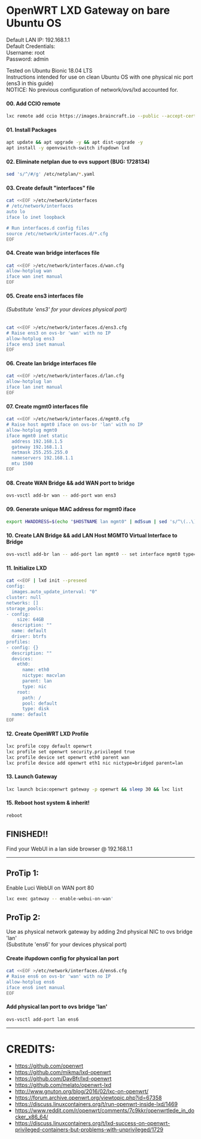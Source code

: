 # OpenWRT LXD Gateway on bare Ubuntu OS
Default LAN IP: 192.168.1.1    
Default Credentials:    
Username: root    
Password: admin    
    
Tested on Ubuntu Bionic 18.04 LTS   
Instructions intended for use on clean Ubuntu OS with one physical nic port (ens3 in this guide)   
NOTICE: No previous configuration of network/ovs/lxd accounted for.
    
#### 00. Add CCIO remote
````sh
lxc remote add ccio https://images.braincraft.io --public --accept-certificate
````

#### 01. Install Packages
````sh
apt update && apt upgrade -y && apt dist-upgrade -y
apt install -y openvswitch-switch ifupdown lxd
````

#### 02. Eliminate netplan due to ovs support (BUG: 1728134)
````sh
sed 's/^/#/g' /etc/netplan/*.yaml
````

#### 03. Create default "interfaces" file
````sh
cat <<EOF >/etc/network/interfaces
# /etc/network/interfaces
auto lo                                                                                   
iface lo inet loopback

# Run interfaces.d config files
source /etc/network/interfaces.d/*.cfg
EOF
````

#### 04. Create wan bridge interfaces file
````sh
cat <<EOF >/etc/network/interfaces.d/wan.cfg
allow-hotplug wan
iface wan inet manual
EOF
````

#### 05. Create ens3 interfaces file
###### (Substitute 'ens3' for your devices physical port)
````sh
cat <<EOF >/etc/network/interfaces.d/ens3.cfg
# Raise ens3 on ovs-br 'wan' with no IP
allow-hotplug ens3
iface ens3 inet manual
EOF
````

#### 06. Create lan bridge interfaces file
````sh
cat <<EOF >/etc/network/interfaces.d/lan.cfg
allow-hotplug lan
iface lan inet manual
EOF
````

#### 07. Create mgmt0 interfaces file
````sh
cat <<EOF >/etc/network/interfaces.d/mgmt0.cfg
# Raise host mgmt0 iface on ovs-br 'lan' with no IP
allow-hotplug mgmt0
iface mgmt0 inet static
  address 192.168.1.5
  gateway 192.168.1.1
  netmask 255.255.255.0
  nameservers 192.168.1.1
  mtu 1500
EOF
````

#### 08. Create WAN Bridge && add WAN port to bridge
````sh
ovs-vsctl add-br wan -- add-port wan ens3
````

#### 09. Generate unique MAC address for mgmt0 iface
````sh
export HWADDRESS=$(echo "$HOSTNAME lan mgmt0" | md5sum | sed 's/^\(..\)\(..\)\(..\)\(..\)\(..\).*$/02\\:\1\\:\2\\:\3\\:\4\\:\5/')
````

#### 10. Create LAN Bridge && add LAN Host MGMT0 Virtual Interface to Bridge
````sh
ovs-vsctl add-br lan -- add-port lan mgmt0 -- set interface mgmt0 type=internal -- set interface mgmt0 mac="$HWADDRESS"
````

#### 11. Initialize LXD
````sh
cat <<EOF | lxd init --preseed
config:
  images.auto_update_interval: "0"
cluster: null
networks: []
storage_pools:
- config:
    size: 64GB
  description: ""
  name: default
  driver: btrfs
profiles:
- config: {}
  description: ""
  devices:
    eth0:
      name: eth0
      nictype: macvlan
      parent: lan
      type: nic
    root:
      path: /
      pool: default
      type: disk
  name: default
EOF
````

#### 12. Create OpenWRT LXD Profile
````sh
lxc profile copy default openwrt
lxc profile set openwrt security.privileged true
lxc profile device set openwrt eth0 parent wan
lxc profile device add openwrt eth1 nic nictype=bridged parent=lan
````

#### 13. Launch Gateway
````sh
lxc launch bcio:openwrt gateway -p openwrt && sleep 30 && lxc list
````

#### 15. Reboot host system & inherit!
````sh
reboot
````

## FINISHED!!
Find your WebUI in a lan side browser @ 192.168.1.1    
    
    
---------------------------------------------------------------------------------    
    
    
## ProTip 1:
Enable Luci WebUI on WAN port 80
````sh
lxc exec gateway -- enable-webui-on-wan'
````

    
    
## ProTip 2:
Use as physical network gateway by adding 2nd physical NIC to ovs bridge 'lan'    
(Substitute 'ens6' for your devices physical port)    
    
#### Create ifupdown config for physical lan port
````sh
cat <<EOF >/etc/network/interfaces.d/ens6.cfg
# Raise ens6 on ovs-br 'wan' with no IP
allow-hotplug ens6
iface ens6 inet manual
EOF
````
    
#### Add physical lan port to ovs bridge 'lan'
````sh
ovs-vsctl add-port lan ens6
````
    
    
---------------------------------------------------------------------------------    
# CREDITS:
  - https://github.com/openwrt
  - https://github.com/mikma/lxd-openwrt
  - https://github.com/DavBfr/lxd-openwrt
  - https://github.com/melato/openwrt-lxd 
  - http://www.gnuton.org/blog/2016/02/lxc-on-openwrt/
  - https://forum.archive.openwrt.org/viewtopic.php?id=67358
  - https://discuss.linuxcontainers.org/t/run-openwrt-inside-lxd/1469
  - https://www.reddit.com/r/openwrt/comments/7c9kkr/openwrtlede_in_docker_x86_64/
  - https://discuss.linuxcontainers.org/t/lxd-success-on-openwrt-privileged-containers-but-problems-with-unprivileged/1729
